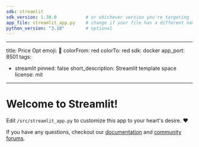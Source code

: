 ```yaml
---
sdk: streamlit
sdk_version: 1.30.0           # or whichever version you're targeting
app_file: streamlit_app.py    # change if your file has a different name
python_version: "3.10"        # optional
---
```

---
title: Price Opt
emoji: 🚀
colorFrom: red
colorTo: red
sdk: docker
app_port: 8501
tags:
- streamlit
pinned: false
short_description: Streamlit template space
license: mit
---

# Welcome to Streamlit!

Edit `/src/streamlit_app.py` to customize this app to your heart's desire. :heart:

If you have any questions, checkout our [documentation](https://docs.streamlit.io) and [community
forums](https://discuss.streamlit.io).

